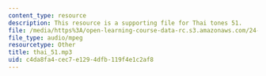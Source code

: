```yaml
---
content_type: resource
description: This resource is a supporting file for Thai tones 51.
file: /media/https%3A/open-learning-course-data-rc.s3.amazonaws.com/24-901-language-and-its-structure-i-phonology-fall-2010/c4da8fa4cec7e1294dfb119f4e1c2af8_thai_51.mp3
file_type: audio/mpeg
resourcetype: Other
title: thai_51.mp3
uid: c4da8fa4-cec7-e129-4dfb-119f4e1c2af8
---
```


